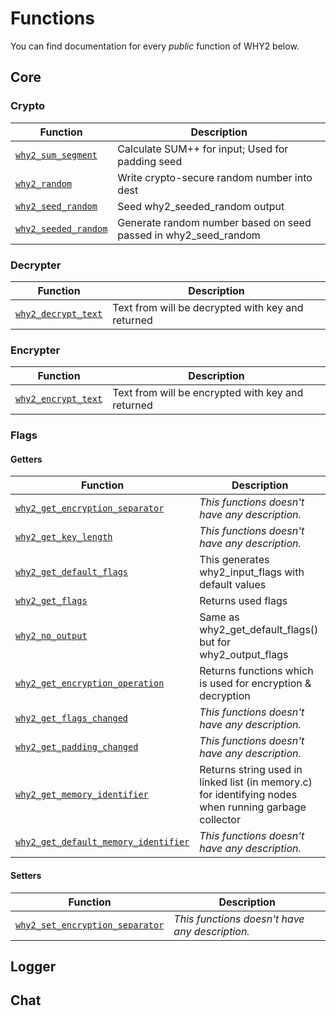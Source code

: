 <!--
This is part of WHY2
Copyright (C) 2022 Václav Šmejkal

This program is free software: you can redistribute it and/or modify
it under the terms of the GNU General Public License as published by
the Free Software Foundation, either version 3 of the License, or
(at your option) any later version.

This program is distributed in the hope that it will be useful,
but WITHOUT ANY WARRANTY; without even the implied warranty of
MERCHANTABILITY or FITNESS FOR A PARTICULAR PURPOSE.  See the
GNU General Public License for more details.

You should have received a copy of the GNU General Public License
along with this program.  If not, see <https://www.gnu.org/licenses/>.
-->

# Functions

You can find documentation for every *public* function of WHY2 below.

## Core

### Crypto

| Function                                             | Description                                      |
| ---------------------------------------------------- | ------------------------------------------------ |
| [`why2_sum_segment`](./core/crypto/why2_sum_segment) | Calculate SUM++ for input; Used for padding seed |
| [`why2_random`](./core/crypto/why2_random)           | Write crypto-secure random number into dest      |
| [`why2_seed_random`](./core/crypto/why2_seed_random) | Seed why2_seeded_random output                   |
| [`why2_seeded_random`](./core/crypto/why2_seeded_random) | Generate random number based on seed passed in why2_seed_random |

### Decrypter

| Function                                                  | Description                                       |
| --------------------------------------------------------- | ------------------------------------------------- |
| [`why2_decrypt_text`](./core/decrypter/why2_decrypt_text) | Text from will be decrypted with key and returned |

### Encrypter

| Function                                                  | Description                                       |
| --------------------------------------------------------- | ------------------------------------------------- |
| [`why2_encrypt_text`](./core/encrypter/why2_encrypt_text) | Text from will be encrypted with key and returned |

### Flags

#### Getters

| Function                                                                      | Description                             |
| ----------------------------------------------------------------------------- | --------------------------------------- |
| [`why2_get_encryption_separator`](./core/flags/getters/why2_get_encryption_separator) | *This functions doesn't have any description.* |
| [`why2_get_key_length`](./core/flags/getters/why2_get_key_length) | *This functions doesn't have any description.*      |
| [`why2_get_default_flags`](./core/flags/getters/why2_get_default_flags) | This generates why2_input_flags with default values |
| [`why2_get_flags`](./core/flags/getters/why2_get_flags) | Returns used flags                                            |
| [`why2_no_output`](./core/flags/getters/why2_no_output) | Same as why2_get_default_flags() but for why2_output_flags    |
| [`why2_get_encryption_operation`](./core/flags/getters/why2_get_encryption_operation) | Returns functions which is used for encryption & decryption |
| [`why2_get_flags_changed`](./core/flags/getters/why2_get_flags_changed) | *This functions doesn't have any description.* |
| [`why2_get_padding_changed`](./core/flags/getters/why2_get_padding_changed) | *This functions doesn't have any description.* |
| [`why2_get_memory_identifier`](./core/flags/getters/why2_get_memory_identifier) | Returns string used in linked list (in memory.c) for identifying nodes when running garbage collector |
| [`why2_get_default_memory_identifier`](./core/flags/getters/why2_get_default_memory_identifier) | *This functions doesn't have any description.* |

#### Setters

| Function                                                              | Description                                       |
| --------------------------------------------------------------------- | ------------------------------------------------- |
| [`why2_set_encryption_separator`](./core/flags/setters/why2_set_encryption_separator) | *This functions doesn't have any description.* |

## Logger

## Chat